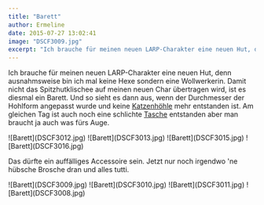 ```yaml
---
title: "Barett"
author: Ermeline
date: 2015-07-27 13:02:41
image: "DSCF3009.jpg"
excerpt: "Ich brauche für meinen neuen LARP-Charakter eine neuen Hut, denn ausnahmsweise bin ich mal keine Hexe sondern eine Wollwerkerin."
---
```


Ich brauche für meinen neuen LARP-Charakter eine neuen Hut, denn ausnahmsweise bin ich mal keine Hexe sondern eine Wollwerkerin. Damit nicht das Spitzhutklischee auf meinen neuen Char übertragen wird, ist es diesmal ein Barett. Und so sieht es dann aus, wenn der Durchmesser der Hohlform angepasst wurde und keine [Katzenhöhle](http://flauschiversum.de/2015/07/katzenhoehle/) mehr entstanden ist. Am gleichen Tag ist auch noch eine schlichte [Tasche](http://flauschiversum.de/2015/07/filzen-filzen-filzen/) entstanden aber man braucht ja auch was fürs Auge.

<div class="slideshow_landscape">
![Barett](DSCF3012.jpg)
![Barett](DSCF3013.jpg)
![Barett](DSCF3015.jpg)
![Barett](DSCF3016.jpg)
</div>

Das dürfte ein auffälliges Accessoire sein. Jetzt nur noch irgendwo 'ne hübsche Brosche dran und alles tutti.

<div class="slideshow_landscape">
![Barett](DSCF3009.jpg)
![Barett](DSCF3010.jpg)
![Barett](DSCF3011.jpg)
![Barett](DSCF3008.jpg)
</div>

